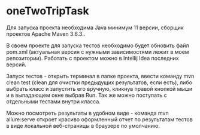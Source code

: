 # oneTwoTripTask
Для запуска проекта необходима  Java минимум 11 версии, сборщик проектов Apache Maven 3.6.3..

В своем проекте для запуска тестов необходимо будет обновить файл pom.xml (актуальная версия с нужными зависимостями лежит в моем репозитории).
Работать с проектом можно в Intellij Idea последних версий.

Запуск тестов - открыть терминал в папке проекта, ввести команду mvn сlean test (clean для очистки предыдущих результатов, если есть), либо выбрать класс и запустить его вручную, кликнув правой кнопкой мыши и в выпадающем окне выбрав Run. Так же можно поступать с отдельными тестами внутри класса.

Можно посмотреть результаты в удобном виде - команда mvn allure:serve откроет красиво оформленный отчет по результатам тестов в виде локальной веб-страницы в браузере по умолчанию.
